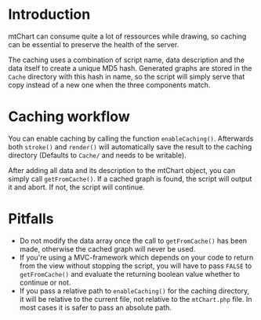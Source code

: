 # Introduction #

mtChart can consume quite a lot of ressources while drawing, so caching can be essential to preserve the health of the server.

The caching uses a combination of script name, data description and the data itself to create a unique MD5 hash. Generated graphs are stored in the `Cache` directory with this hash in name, so the script will simply serve that copy instead of a new one when the three components match.

# Caching workflow #

You can enable caching by calling the function `enableCaching()`. Afterwards both `stroke()` and `render()` will automatically save the result to the caching directory (Defaults to `Cache/` and needs to be writable).

After adding all data and its description to the mtChart object, you can simply call `getFromCache()`. If a cached graph is found, the script will output it and abort. If not, the script will continue.

# Pitfalls #
  * Do not modify the data array once the call to `getFromCache()` has been made, otherwise the cached graph will never be used.
  * If you're using a MVC-framework which depends on your code to return from the view without stopping the script, you will have to pass `FALSE` to `getFromCache()` and evaluate the returning boolean value whether to continue or not.
  * If you pass a relative path to `enableCaching()` for the caching directory, it will be relative to the current file, not relative to the `mtChart.php` file. In most cases it is safer to pass an absolute path.
